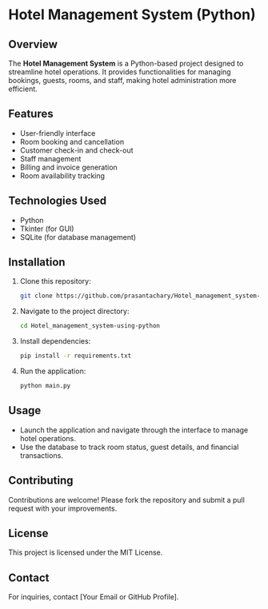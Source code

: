# Hotel Management System (Python)

## Overview
The **Hotel Management System** is a Python-based project designed to streamline hotel operations. It provides functionalities for managing bookings, guests, rooms, and staff, making hotel administration more efficient.

## Features
- User-friendly interface
- Room booking and cancellation
- Customer check-in and check-out
- Staff management
- Billing and invoice generation
- Room availability tracking

## Technologies Used
- Python
- Tkinter (for GUI)
- SQLite (for database management)

## Installation
1. Clone this repository:
   ```sh
   git clone https://github.com/prasantachary/Hotel_management_system-using-python.git
   ```
2. Navigate to the project directory:
   ```sh
   cd Hotel_management_system-using-python
   ```
3. Install dependencies:
   ```sh
   pip install -r requirements.txt
   ```
4. Run the application:
   ```sh
   python main.py
   ```

## Usage
- Launch the application and navigate through the interface to manage hotel operations.
- Use the database to track room status, guest details, and financial transactions.


## Contributing
Contributions are welcome! Please fork the repository and submit a pull request with your improvements.

## License
This project is licensed under the MIT License.

## Contact
For inquiries, contact [Your Email or GitHub Profile].

